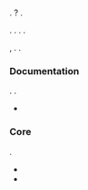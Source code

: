 # 

.  ? .

. . . .

 [](https://community.jeedom.com/), . .

### Documentation

. .

- [](/de_DE/contribute/doc)

### Core

.

- [](/de_DE/contribute/core)
- [](/de_DE/contribute/dev_env)

